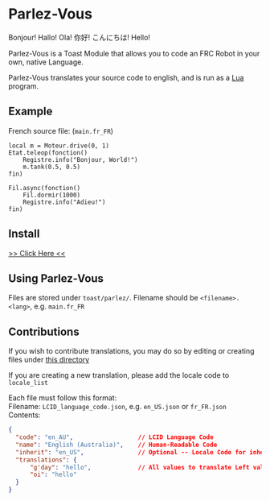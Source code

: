 # Parlez-Vous
Bonjour! Hallo! Ola! 你好! こんにちは! Hello!

Parlez-Vous is a Toast Module that allows you to code an FRC Robot in your own, native Language.

Parlez-Vous translates your source code to english, and is run as a [Lua](https://github.com/Open-RIO/ToastLUA) program.

## Example
French source file: (`main.fr_FR`)
```
local m = Moteur.drive(0, 1)
Etat.teleop(fonction()
	Registre.info("Bonjour, World!")
	m.tank(0.5, 0.5)
fin)

Fil.async(fonction()
	Fil.dormir(1000)
	Registre.info("Adieu!")
fin)
```

## Install
[>> Click Here <<](https://github.com/FRC5333/Parlez-Vous/wiki/Installing-Parlez-Vous---Visual-Guide)

## Using Parlez-Vous
Files are stored under `toast/parlez/`. Filename should be `<filename>.<lang>`, e.g. `main.fr_FR`

## Contributions
If you wish to contribute translations, you may do so by editing or creating files under
[this directory](src/main/resources/parlez/translations)

If you are creating a new translation, please add the locale code to `locale_list`

Each file must follow this format:  
Filename: `LCID_language_code.json`, e.g. `en_US.json` or `fr_FR.json`  
Contents:
```json
{
  "code": "en_AU",					// LCID Language Code
  "name": "English (Australia)",    // Human-Readable Code
  "inherit": "en_US",				// Optional -- Locale Code for inheriting translations from (e.g. en_GB). If no inherit, use "none"
  "translations": {
	  "g'day": "hello",				// All values to translate Left value for language, Right value for English equivilent
	  "oi": "hello"
  }
}
```